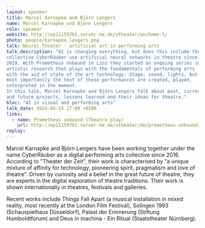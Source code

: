 ```yaml
---
layout: speaker
title: Marcel Karnapke and Björn Lengers
name: Marcel Karnapke und Björn Lengers
role: speaker
website: http://wp11159761.server-he.de/vtheater/en/home-2/
photo: people/karnapke_lengers.png
talk: Neural Theater - artificial art in performing arts
talk_description: "AI is changing everything, but does this include theatre?  The German
collective CyberRäuber use artificial neural networks in theatre since
2019. With Prometheus Unbound in Linz they started an ongoing series in
artistic research that plays with the fundamentals of performing arts
with the aid of state of the art technology: Stage, sound, lights, but
most importantly the text of these performances are created, played,
interpreted in the moment.
In this talk, Marcel Karnapke and Björn Lengers talk about past, current
and future projects, lessons learned and their ideas for theatre."
bloc: "AI in visual and performing arts"
talk_date: 2024-05-15 17:00 +0100
links:
  - name: Prometheus unbound (Theatre play)
    url: http://wp11159761.server-he.de/vtheater/de/prometheus-unbound/
replay: 
---
```


Marcel Karnapke and Björn Lengers have been working together under the
name CyberRäuber as a digital performing arts collective since 2016.
According to "Theater der Zeit", their work is characterised by "a
unique mixture of affinity for technology, pioneering spirit, pragmatism
and love of theatre". Driven by curiosity and a belief in the great
future of theatre, they are experts in the digital exploration of
theatre traditions. Their work is shown internationally in theatres,
festivals and galleries.

Recent works include Things Fall Apart (a musical installation in mixed
reality, most recently at the London Film Festival), Solingen 1993
(Schauspielhaus Düsseldorf), Palast der Erinnerung (Stiftung
Humboldtforum) and Deus in machina - Ein Ritual (Staatstheater Nürnberg).